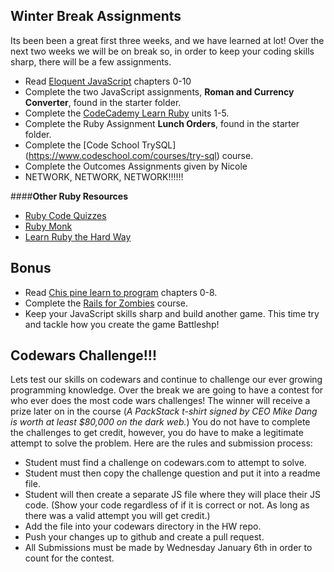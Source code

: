 ## Winter Break Assignments

Its been been a great first three weeks, and we have learned at lot! Over the next two weeks we will be on break so, in order to keep your coding skills sharp, there will be a few assignments.

 
- Read [Eloquent JavaScript](http://eloquentjavascript.net/) chapters 0-10
- Complete the two JavaScript assignments, **Roman and Currency Converter**, found in the starter folder. 
- Complete the [CodeCademy Learn Ruby](https://www.codecademy.com/learn/ruby) units 1-5.
- Complete the Ruby Assignment **Lunch Orders**, found in the starter folder.
- Complete the [Code School TrySQL] (https://www.codeschool.com/courses/try-sql) course.
- Complete the Outcomes Assignments given by Nicole
- NETWORK, NETWORK, NETWORK!!!!!!

####**Other Ruby Resources**

- [Ruby Code Quizzes](http://www.codequizzes.com/)
- [Ruby Monk](https://rubymonk.com/)
- [Learn Ruby the Hard Way](http://learnrubythehardway.org/book/)

## Bonus

- Read [Chis pine learn to program](https://pine.fm/LearnToProgram/chap_00.html) chapters 0-8.
- Complete the [Rails for Zombies](http://railsforzombies.org/) course.
- Keep your JavaScript skills sharp and build another game.  This time try and tackle how you create the game Battleshp!

## Codewars Challenge!!!

Lets test our skills on codewars and continue to challenge our ever growing programming knowledge.  Over the break we are going to have a contest for who ever does the most code wars challenges!  The winner will receive a prize later on in the course (*A PackStack t-shirt signed by CEO Mike Dang is worth at least $80,000 on the dark web.*)  You do not have to complete the challenges to get credit, however, you do have to make a legitimate attempt to solve the problem.  Here are the rules and submission process:

- Student must find a challenge on codewars.com to attempt to solve.
- Student must then copy the challenge question and put it into a readme file.
- Student will then create a separate JS file where they will place their JS code. (Show your code regardless of if it is correct or not.  As long as there was a valid attempt you will get credit.)
- Add the file into your codewars directory in the HW repo.
- Push your changes up to github and create a pull request.
- All Submissions must be made by Wednesday January 6th in order to count for the contest.



